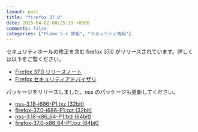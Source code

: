 ```yaml
---
layout: post
title: "firefox 37.0"
date: 2015-04-02 00:25:19 +0900
comments: false
categories: ["Plamo 5.x 情報", "セキュリティ情報"]
---
```

セキュリティホールの修正を含む firefox 37.0 がリリースされています。詳しくは以下をご覧ください。

* [Firefox 37.0 リリースノート](http://www.mozilla.jp/firefox/37.0/releasenotes/)
* [Firefox セキュリティアドバイザリ](http://www.mozilla-japan.org/security/known-vulnerabilities/firefox.html)

パッケージをリリースしました。nss のパッケージも更新してください。

* [nss-3.18-i686-P1.txz (32bit)](ftp://plamo.linet.gr.jp/pub/Plamo-5.x/x86/plamo/04_xapps/nss-3.18-i686-P1.txz)
* [firefox-37.0-i686-P1.txz (32bit)](ftp://plamo.linet.gr.jp/pub/Plamo-5.x/x86/plamo/04_xapps/firefox-37.0-i686-P1.txz)
* [nss-3.18-x86_64-P1.txz (64bit)](ftp://plamo.linet.gr.jp/pub/Plamo-5.x/x86_64/plamo/04_xapps/nss-3.18-x86_64-P1.txz)
* [firefox-37.0-x86_64-P1.txz (64bit)](ftp://plamo.linet.gr.jp/pub/Plamo-5.x/x86_64/plamo/04_xapps/firefox-37.0-x86_64-P1.txz)
